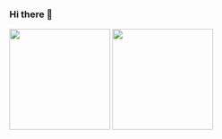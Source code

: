 ### Hi there 👋

<img height="180em" src="https://github-readme-stats.vercel.app/api?username=adnadotpy&show_icons=true&theme=swift&include_all_commits=true&count_private=true"/>
  <img height="180em" src="https://github-readme-stats.vercel.app/api/top-langs/?username=adnadotpy&layout=compact&langs_count=7&theme=swift"/>
